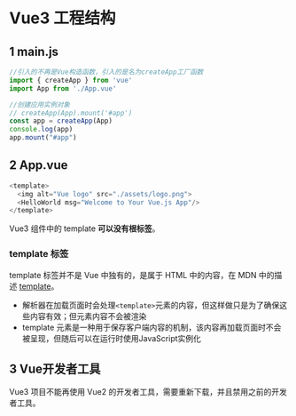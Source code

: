 # Vue3 工程结构

## 1 main.js

```js
//引入的不再是Vue构造函数，引入的是名为createApp工厂函数
import { createApp } from 'vue'
import App from './App.vue'

//创建应用实例对象
// createApp(App).mount('#app')
const app = createApp(App)
console.log(app)
app.mount("#app")
```

## 2 App.vue

```js
<template>
  <img alt="Vue logo" src="./assets/logo.png">
  <HelloWorld msg="Welcome to Your Vue.js App"/>
</template>
```

Vue3 组件中的 template **可以没有根标签**。

### template 标签

template 标签并不是 Vue 中独有的，是属于 HTML 中的内容，在 MDN 中的描述 [template](https://developer.mozilla.org/zh-CN/docs/Web/HTML/Element/template)。

- 解析器在加载页面时会处理`<template>`元素的内容，但这样做只是为了确保这些内容有效；但元素内容不会被渲染
- template 元素是一种用于保存客户端内容的机制，该内容再加载页面时不会被呈现，但随后可以在运行时使用JavaScript实例化

## 3 Vue开发者工具

Vue3 项目不能再使用 Vue2 的开发者工具，需要重新下载，并且禁用之前的开发者工具。
